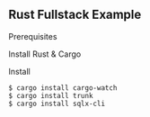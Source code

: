 ## Rust Fullstack Example

Prerequisites

Install Rust & Cargo

Install
```
$ cargo install cargo-watch
$ cargo install trunk
$ cargo install sqlx-cli
```

